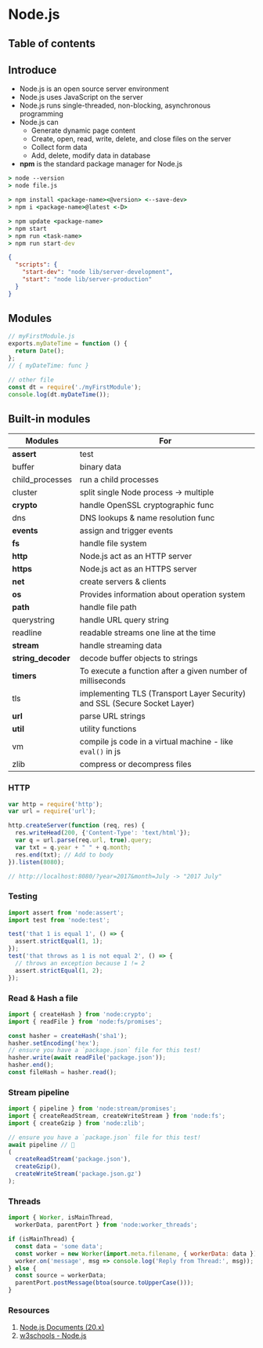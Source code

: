 # Node.js

## Table of contents

## Introduce

- Node.js is an open source server environment
- Node.js uses JavaScript on the server
- Node.js runs single-threaded, non-blocking, asynchronous programming
- Node.js can
  - Generate dynamic page content
  - Create, open, read, write, delete, and close files on the server
  - Collect form data
  - Add, delete, modify data in database
- **npm** is the standard package manager for Node.js

```cmd
> node --version
> node file.js
```

```cmd
> npm install <package-name><@version> <--save-dev>
> npm i <package-name>@latest <-D>

> npm update <package-name>
> npm start
> npm run <task-name>
> npm run start-dev
```

```json
{
  "scripts": {
    "start-dev": "node lib/server-development",
    "start": "node lib/server-production"
  }
}
```

## Modules

```js
// myFirstModule.js
exports.myDateTime = function () {
  return Date();
};
// { myDateTime: func }

// other file
const dt = require('./myFirstModule');
console.log(dt.myDateTime());
```

## Built-in modules

| Modules | For |
| --- | --- |
| **assert** | test |
| buffer | binary data |
| child_processes | run a child processes |
| cluster | split single Node process -> multiple |
| **crypto** | handle OpenSSL cryptographic func |
| dns | DNS lookups & name resolution func |
| **events** | assign and trigger events |
| **fs** | handle file system |
| **http** | Node.js act as an HTTP server |
| **https** | Node.js act as an HTTPS server |
| **net** | create servers & clients |
| **os** | Provides information about operation system |
| **path** | handle file path |
| querystring | handle URL query string |
| readline | readable streams one line at the time |
| **stream** | handle streaming data |
| **string_decoder** | decode buffer objects to strings |
| **timers** | To execute a function after a given number of milliseconds |
| tls | implementing TLS (Transport Layer Security) and SSL (Secure Socket Layer) |
| **url** | parse URL strings |
| **util** | utility functions |
| vm | compile js code in a virtual machine - like `eval()` in js |
| zlib | compress or decompress files |

### HTTP

```js
var http = require('http');
var url = require('url');

http.createServer(function (req, res) {
  res.writeHead(200, {'Content-Type': 'text/html'});
  var q = url.parse(req.url, true).query;
  var txt = q.year + " " + q.month;
  res.end(txt); // Add to body
}).listen(8080);

// http://localhost:8080/?year=2017&month=July -> "2017 July"
```

### Testing

```mjs
import assert from 'node:assert';
import test from 'node:test';

test('that 1 is equal 1', () => {
  assert.strictEqual(1, 1);
});
test('that throws as 1 is not equal 2', () => {
  // throws an exception because 1 != 2
  assert.strictEqual(1, 2);
});
```

### Read & Hash a file

```mjs
import { createHash } from 'node:crypto';
import { readFile } from 'node:fs/promises';

const hasher = createHash('sha1');
hasher.setEncoding('hex');
// ensure you have a `package.json` file for this test!
hasher.write(await readFile('package.json'));
hasher.end();
const fileHash = hasher.read();
```

### Stream pipeline

```mjs
import { pipeline } from 'node:stream/promises';
import { createReadStream, createWriteStream } from 'node:fs';
import { createGzip } from 'node:zlib';

// ensure you have a `package.json` file for this test!
await pipeline // 🤔
(
  createReadStream('package.json'),
  createGzip(),
  createWriteStream('package.json.gz')
);
```

### Threads

```mjs
import { Worker, isMainThread,
  workerData, parentPort } from 'node:worker_threads';

if (isMainThread) {
  const data = 'some data';
  const worker = new Worker(import.meta.filename, { workerData: data });
  worker.on('message', msg => console.log('Reply from Thread:', msg));
} else {
  const source = workerData;
  parentPort.postMessage(btoa(source.toUpperCase()));
}
```

### Resources

1. [Node.js Documents (20.x)](https://nodejs.org/docs/latest-v20.x/api/index.html)
2. [w3schools - Node.js](https://www.w3schools.com/nodejs/nodejs_get_started.asp)
